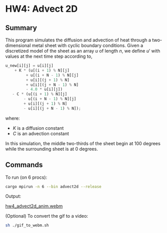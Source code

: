 # HW4: Advect 2D 

## Summary

This program simulates the diffusion and advection of heat through a two-dimensional metal sheet with cyclic boundary conditions. Given a discretized model of the sheet as an array $u$ of length $n$, we define $u'$ with values at the next time step according to,

```rust
u_new[i][j] = u[i][j]
    + K * (u[(i + 1) % N][j]
         + u[(i + N - 1) % N][j]
         + u[i][(j + 1) % N]
         + u[i][(j + N - 1) % N]
         - 4.0 * u[i][j])
   - C * (u[(i + 1) % N][j] 
        - u[(i + N - 1) % N][j]
        + u[i][(j + 1) % N]
        - u[i][(j + N - 1) % N]);
```

where:

- $K$ is a diffusion constant
- $C$ is an advection constant

In this simulation, the middle two-thirds of the sheet begin at 100 degrees while the surrounding sheet is at 0 degrees.

## Commands

To run (on 6 procs):

```bash
cargo mpirun -n 6 --bin advect2d --release
```

Output:

[hw4_advect2d_anim.webm](https://user-images.githubusercontent.com/17322143/234488525-9f08061f-536e-4a81-a5c0-7e21299c3942.webm)

(Optional) To convert the gif to a video:
```bash
sh ./gif_to_webm.sh
```
